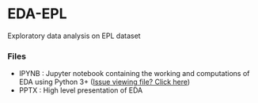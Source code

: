 # EDA-EPL
Exploratory data analysis on EPL dataset

### Files
- IPYNB : Jupyter notebook containing the working and computations of EDA using Python 3+ (<a href='https://nbviewer.jupyter.org/github/raghavajoijode-ds/EDA-EPL/blob/main/EPL-EDA.ipynb' target='_blank'>Issue viewing file? Click here</a>)
- PPTX : High level presentation of EDA
